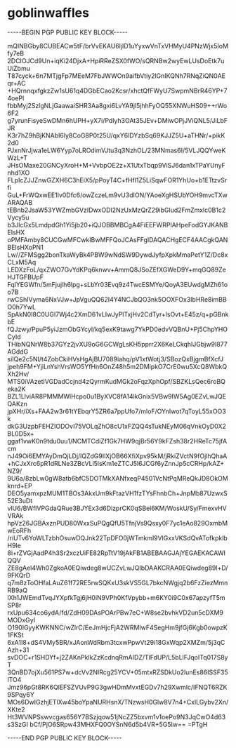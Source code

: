 # goblinwaffles

-----BEGIN PGP PUBLIC KEY BLOCK-----

mQINBGby8CUBEACw5tF/brVvEKAU6ljID1uYyxwVnTxVHMyU4PNzWjx5IoMfy7eB
2DCIOJCd9Un+iqKi24DjxA+HpiRReZSX0fWO/sQRNBw2wyEwLUsDoEtk7uUiZbmu
T87cyck+6n7MTjgFp7MEeM7FbJWWOn9aifbVtiy2lGnIKQNh7RNqZiQN0AEqr+AC
+HQrnnqxfgkzZw1sU61q4DGbECao2Kcsr/xhctQfFWyU7SwpmNBrR46YP+74oePl
fbbMyj2SzlgNLjGaawaiSHR3Aa8gxi6LvYA9jl5jhhFyOQ55XNWuHS09++rWo6F2
g7yrunFisyeSwDMn6hUPH+yX7i/Pdlyh3OAt35JEv+DMiwOPjJViQNL5/JiLbFJR
K3r7hZ9hBjKNAbI6ly8CoG8P0t25U/qxY6lDYzbSq69KJJZ5U+aTHNr/+pikK2d0
PJxnNrJjwa1eLW6Yyp7oLROdimVJtu3q3NzhOL/23MNmas6I/5VLJQQYweKWzL+T
JHsOMaxe20GNCyXroH+M+VvbpOE2z+X1UtxTbqp9ViSJ6dan1xTPaYUnyFnhd1XO
FLpIcZJJZnwGZXH6C3hEiX5/pPoyT4C+fHfl1Z5LiSqwFOR1YhUo+b1ETtzvSrfi
GuL+FrWQxwEE1lv0Dfc6/owZczeLm9vU3dION/YAoeXgHSUbYOH9mvcTXwARAQAB
tEBnb2JsaW53YWZmbGVzIDwxODI2NzUxMzQrZ29ibGlud2FmZmxlc0B1c2Vycy5u
b3JlcGx5LmdpdGh1Yi5jb20+iQJOBBMBCgA4FiEEFWRPIAHpeFodGYJKANBEIsHX
oPMFAmby8CUCGwMFCwkIBwMFFQoJCAsFFgIDAQACHgECF4AACgkQANBEIsHXoPN1
Lw//ZFMSgg2bonTkaWyBk4PBW9wNdSW9DywdJyfpXpkMmaPetY1Z/Dc8xCLxM5Aq
LEDXzFoL/qxZWO7GvYdKPq6knwv+AmmQ8JSoZEfXGWeD9Y+mqGQ89ZeHJTGFBUpF
FqlYEGWfn/5mFjujlh6lpg+sLbYr03Evq9z4TwcESMYe/QoyA3EUwdgMZh61oo7B
rwCShIVyma6NxVJw+JpVguQQ62I4Y4NCJbQO3nk5OOXFOx3IbHRe8imBBO0h7YwL
SpAkN0I8C0UGI7Wj4c2XmD61vLIwJyPlTxjHv2CdTyr+lsOvt+E45z/q+pGBnkbE
fQJzwy/PpuP5yiJzmObGYcyl/kq5exK9tawg7YkPD0edvVQBnU+Pj5ChpYHOCyId
THibNQNrW8b37GYz2jvXU9oG6GCWgLsKH5pprr2X6KeLCkqhIJGbjw9I877AGddG
siIQe2c5NI/t4ZobCkiHVsHgAjBU7089iahq/pV1xtWotj3/SBozQxBjgmBfXcfJ
jpeh9FM+YjiLnYshVrsWO5YfHn6OnZ48h5m2DMipkO7CrE0wu5XcQ8WbkQXh2Hv/
MTS0iVAzetIVGDadCcjnd4zQyrmKudMGk2oFqzXphOpf/SBZKLsQec6roBQeka2K
BZL1LlviAR8PMMMWlHcpo0u1ByXVC8fA14lkGnix5VBw9IW5Ag0EZvLwJQEQAKzn
jpXHr/iXs+FAA2w3r61tYEbqrY5ZR6a7ppUfo7/mloF/OYnIwot7qToyL55xOO3k
dkG3UzpbFEHZIODOvI75VOLqZhO8cU1xFZQQ4sTukNEyM06qVnkOyD0X2BL0D5x+
ggaf1vwK0n9tdu0uu1/NCMTCdiZf1Gk7HW9qjBr56Y9kFZsh38r2HReTc75jfAcm
nJ49Oi6EMYAyDmQjLDj/lQZdG9IlXjOB66XfiXpv95kM/jRkiZVctN9fOjlhQhaA
+hCJxXrc6pR1dRLNe3ZBcVLl5lsKm1eZTCJ5l6JCGf6yZnnJp5cCRHp/kAZ+NZ9/
9U6a/8zbLw0gW8atb6bfC5DOTMkXANfxeqP4501VcNtPqMReQkJD8OkOMknrd+EP
DEO5yamxpzMUM1TBOs3AkxUm9kFtazVH1fzTYsFhnbCh+JnpMb87UzwxS52E3uDt
vlU6/BWflVPGdaQRue3BJYEx3d6DizprCK0qSBel6KM/WoskU/Sy/FmexvHVVRAk
hpVz26JGBAxznPUD80WxxSuPQgQfU5TfnjVs9Qsxy0F7yc1eAo829OxmbMwEoRFh
/riUTv6YoWLTzbhOsuwDQJnk22TpDFO0jWTmkml9VlGxxVKSdQvATofkpklbH9le
8i+rZVGjAadP4h3Sr2xczUiFE82RpTtV19jAkFB1ABEBAAGJAjYEGAEKACAWIQQV
ZE8gAel4Wh0ZgkoA0EQiwdeg8wUCZvLwJQIbDAAKCRAA0EQiwdeg89l+D/9FKQrD
q7m8zToOHfaLAuZ61f72RE5rwSQKxU3skVS5GL7bkcNWgjq2b6FzZiezMmnRB9aQ
lXh1JWEmdTvqJYXpfkTgj6jH0iN9VPh0KfVpybb+m6KY0i9C0x67apzyfT5mSP8r
rxUpu634co6ydA/fd/ZdH09DAsPOArPBw7eC+W8se2bvhkVD2un5cDXM9MODxGyI
O190IGyyKWKNNC/wZlrC/EeJmHjcFjA2WRMIwF4SegHm9jfGj6Kgb0owpzK1FKSt
6xA1I8+dS4VMy5BR/xJAonWdRbm3tcxwPpwVt29i18GxWqp2XMZm/5j3qCAzh+31
svDOC+r1SHDYf+j2ZAKnPkIkZzKcdnqRmAIDZ/TlFdUP/L5bLlFJqoITq017S8yT
3QnBD7ojXu561PS7w+dcVv2NIRcg25YCV+05mtxRZSDkUo2lunEs86ISSF35lTO4
Jmz96pGt8RK6QlEFSZVUvP9G3gwHDmMvxtEGDv7h29Xwmlc/IFNQT6RZK9SPqy6Y
MOs6DwIGzhjETlXw45boYpaNURHsnX/TNzwsH0Glw8V7n4+CxlLGybv2Xn/XKte2
Ht3WVNPSswvcgas656Y7BSzjqow51jNcZZ5bxvm1v1oePo9N3JqCwO4d63s3SzGI
bCf/PjO6SRpw43MHXFQ0OYSnN6d5b4VR+5G5Iw==
=PTgH

-----END PGP PUBLIC KEY BLOCK-----
